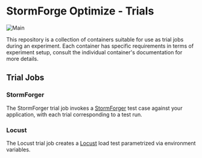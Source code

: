 # StormForge Optimize - Trials

![Main](https://github.com/thestormforge/optimize-trials/workflows/Main/badge.svg)

This repository is a collection of containers suitable for use as trial jobs during an experiment. Each container has specific requirements in terms of experiment setup, consult the individual container's documentation for more details.

## Trial Jobs

### StormForger

The StormForger trial job invokes a [StormForger](https://stormforger.com/) test case against your application, with each trial corresponding to a test run.

### Locust

The Locust trial job creates a [Locust](https://locust.io/) load test parametrized via environment variables.